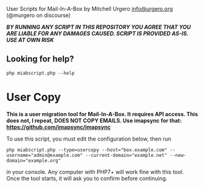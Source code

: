 User Scripts for Mail-In-A-Box by Mitchell Urgero <info@urgero.org> (@murgero on discourse)


***BY RUNNING ANY SCRIPT IN THIS REPOSITORY YOU AGREE THAT YOU ARE LIABLE FOR ANY DAMAGES CAUSED. SCRIPT IS PROVIDED AS-IS. USE AT OWN RISK***

## Looking for help?

`php miabscript.php --help`


# User Copy

**This is a user migration tool for Mail-In-A-Box. It requires API access. 
This does not, I repeat, DOES NOT COPY EMAILS. Use imapsync for that:
https://github.com/imapsync/imapsync**

To use this script, you must edit the configuration below, then run

`php miabscript.php --type=usercopy --host="box.example.com" --username="admin@example.com" --current-domain="example.net" --new-domain="example.org"`

in your console. Any computer with PHP7+ will work fine with this tool.
Once the tool starts, it will ask you to confirm before continuing. 

